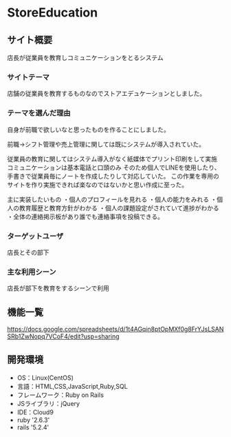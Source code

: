 # StoreEducation

## サイト概要
店長が従業員を教育しコミュニケーションをとるシステム

### サイトテーマ
店舗の従業員を教育するものなのでストアエデュケーションとしました。

### テーマを選んだ理由
自身が前職で欲しいなと思ったものを作ることにしました。

前職→シフト管理や売上管理に関しては既にシステムが導入されていた。

従業員の教育に関してはシステム導入がなく紙媒体でプリント印刷をして実施
コミュニケーションは基本電話と口頭のみ
そのため個人でLINEを使用したり、手書きで従業員毎にノートを作成したりして対応していた。
この作業を専用のサイトを作り実施できれば楽なのではないかと思い作成に至った。

主に実装したいもの
・個人のプロフィールを見れる
・個人の能力をみれる
・個人の教育履歴と教育方針がわかる
・個人の課題設定がされていて進捗がわかる
・全体の連絡掲示板があり誰でも連絡事項を投稿できる。


### ターゲットユーザ
店長とその部下

### 主な利用シーン
店長が部下を教育をするシーンで利用

## 機能一覧
https://docs.google.com/spreadsheets/d/1t4AGqin8ptOpMXf0g8FrYJsLSANSRb1ZwNopq7VCoF4/edit?usp=sharing





## 開発環境
- OS：Linux(CentOS)
- 言語：HTML,CSS,JavaScript,Ruby,SQL
- フレームワーク：Ruby on Rails
- JSライブラリ：jQuery
- IDE：Cloud9
- ruby '2.6.3'
- rails '5.2.4'

